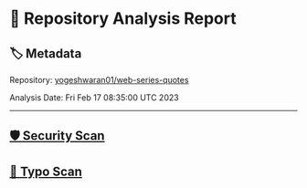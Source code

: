 # 🧪 Repository Analysis Report

## 🏷️ Metadata

Repository:
[yogeshwaran01/web-series-quotes](https://github.com/yogeshwaran01/web-series-quotes)

Analysis Date:
Fri Feb 17 08:35:00 UTC 2023

---

## [🛡️ Security Scan](./security)


## [🚫 Typo Scan](./typos)


